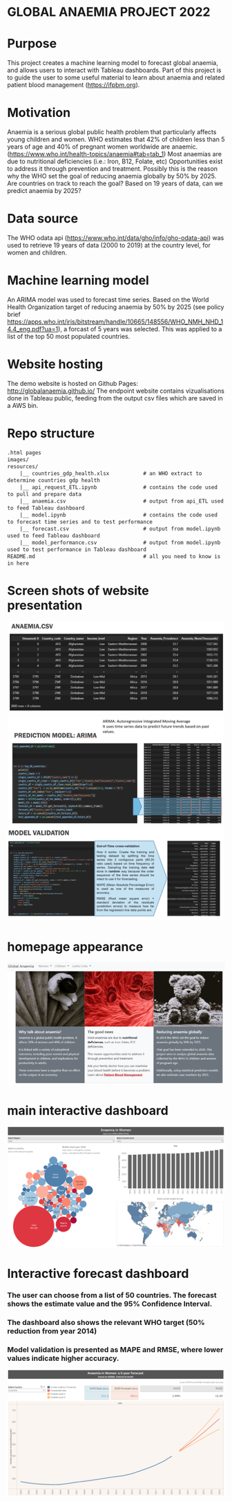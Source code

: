 # GLOBAL ANAEMIA PROJECT 2022

# Purpose

This project creates a machine learning model to forecast global anaemia, and allows users to interact with Tableau dashboards.
Part of this project is to guide the user to some useful material to learn about anaemia and related patient blood management (https://ifpbm.org).



# Motivation

Anaemia is a serious global public health problem that particularly affects young children and women. WHO estimates that 42% of children less than 5 years of age and 40% of pregnant women worldwide are anaemic. (https://www.who.int/health-topics/anaemia#tab=tab_1)
Most anaemias are due to nutritional deficiencies (i.e.: Iron, B12, Folate, etc)
Opportunities exist to address it through prevention and treatment. Possibly this is the reason why the WHO set the goal of reducing anaemia globally by 50% by 2025. 
Are countries on track to reach the goal?
Based on 19 years of data, can we predict anaemia by 2025?


# Data source

The WHO odata api (https://www.who.int/data/gho/info/gho-odata-api) was used to retrieve 19 years of data (2000 to 2019) at the country level, for women and children.


# Machine learning model

An ARIMA model was used to forecast time series. Based on the World Health Organization target of reducing anaemia by 50% by 2025 (see policy brief https://apps.who.int/iris/bitstream/handle/10665/148556/WHO_NMH_NHD_14.4_eng.pdf?ua=1), a forcast of 5 years was selected. This was applied to a list of the top 50 most populated countries.

# Website hosting

The demo website is hosted on Github Pages: http://globalanaemia.github.io/
The endpoint website contains vizualisations done in Tableau public, feeding from the output csv files which are saved in a AWS bin.


# Repo structure 
```
.html pages
images/                                     
resources/
    |__ countries_gdp_health.xlsx           # an WHO extract to determine countries gdp health
    |__ api_request_ETL.ipynb               # contains the code used to pull and prepare data
    |__ anaemia.csv                         # output from api_ETL used to feed Tableau dashboard
    |__ model.ipynb                         # contains the code used to forecast time series and to test performance
    |__ forecast.csv                        # output from model.ipynb used to feed Tableau dashboard
    |__ model_performance.csv               # output from model.ipynb used to test performance in Tableau dashboard
README.md                                   # all you need to know is in here 

```

# Screen shots of website presentation
![Homepage](images/screenshot_anaemia_csv.png)
![Homepage](images/screenshot_prediction_model.png)
![Homepage](images/screenshot_model_validation.png)



# homepage appearance
![Homepage](images/homepage.png)


# main interactive dashboard
![Homepage](images/dashboard.png)


# Interactive forecast dashboard
### The user can choose from a list of 50 countries. The forecast shows the estimate value and the 95% Confidence Interval.
### The dashboard also shows the relevant WHO target (50% reduction from year 2014)
### Model validation is presented as MAPE and RMSE, where lower values indicate higher accuracy.
![Homepage](images/forecast.png)




